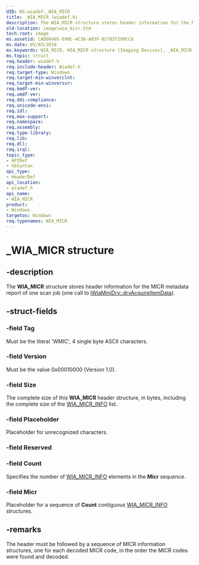 ```yaml
---
UID: NS:wiadef._WIA_MICR
title: _WIA_MICR (wiadef.h)
description: The WIA_MICR structure stores header information for the MICR metadata report of one scan job (one call to IWiaMiniDrv::drvAcquireItemData).
old-location: image\wia_micr.htm
tech.root: image
ms.assetid: CAD08405-698C-4C3A-A03F-827837199CC8
ms.date: 05/03/2018
ms.keywords: WIA_MICR, WIA_MICR structure [Imaging Devices], _WIA_MICR, image.wia_micr, wiadef/WIA_MICR
ms.topic: struct
req.header: wiadef.h
req.include-header: Wiadef.h
req.target-type: Windows
req.target-min-winverclnt: 
req.target-min-winversvr: 
req.kmdf-ver: 
req.umdf-ver: 
req.ddi-compliance: 
req.unicode-ansi: 
req.idl: 
req.max-support: 
req.namespace: 
req.assembly: 
req.type-library: 
req.lib: 
req.dll: 
req.irql: 
topic_type:
- APIRef
- kbSyntax
api_type:
- HeaderDef
api_location:
- wiadef.h
api_name:
- WIA_MICR
product:
- Windows
targetos: Windows
req.typenames: WIA_MICR
---
```


# _WIA_MICR structure


## -description


The <b>WIA_MICR</b> structure stores header information for the MICR metadata report of one scan job (one call to <a href="https://docs.microsoft.com/windows-hardware/drivers/ddi/content/wiamindr_lh/nf-wiamindr_lh-iwiaminidrv-drvacquireitemdata">IWiaMiniDrv::drvAcquireItemData</a>).


## -struct-fields




### -field Tag

Must be the literal 'WMIC', 4 single byte ASCII characters. 


### -field Version

Must be the value 0x00010000 (Version 1.0).


### -field Size

The complete size of this <b>WIA_MICR</b> header structure, in bytes, including the complete size of the <a href="https://docs.microsoft.com/windows-hardware/drivers/ddi/content/wiadef/ns-wiadef-_wia_micr_info">WIA_MICR_INFO</a> list.


### -field Placeholder

Placeholder for unrecognized characters.


### -field Reserved

 


### -field Count

Specifies the number of <a href="https://docs.microsoft.com/windows-hardware/drivers/ddi/content/wiadef/ns-wiadef-_wia_micr_info">WIA_MICR_INFO</a> elements in the <b>Micr</b> sequence.


### -field Micr

Placeholder for a sequence of <b>Count</b> contiguous <a href="https://docs.microsoft.com/windows-hardware/drivers/ddi/content/wiadef/ns-wiadef-_wia_micr_info">WIA_MICR_INFO</a> structures.


## -remarks



The header must be followed by a sequence of MICR information structures, one for each decoded MICR code, in the order the MICR codes were found and decoded.



